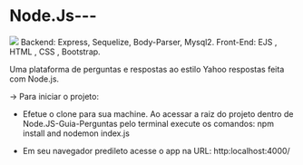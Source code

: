 # Node.Js---
<img src="https://raw.githubusercontent.com/Nepturne/Node.Js-Guia-Perguntas/master/PerguntasYahoo.png" />
Backend: Express, Sequelize, Body-Parser, Mysql2.
Front-End: EJS , HTML , CSS , Bootstrap.

Uma plataforma de perguntas e respostas ao estilo Yahoo respostas feita com Node.js.

-> Para iniciar o projeto:
- Efetue o clone para sua machine. Ao acessar a raiz do projeto dentro de Node.JS-Guia-Perguntas pelo terminal execute os comandos:
npm install and nodemon index.js

- Em seu navegador predileto acesse o app na URL: http:localhost:4000/
